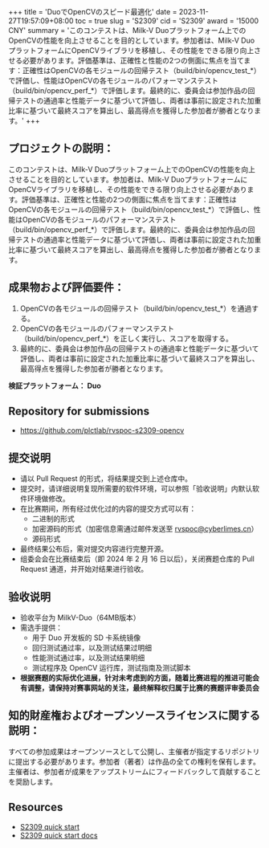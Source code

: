 +++
title = 'DuoでOpenCVのスピード最適化'
date = 2023-11-27T19:57:09+08:00
toc = true
slug = 'S2309'
cid = 'S2309'
award = '15000 CNY'
summary = 'このコンテストは、Milk-V Duoプラットフォーム上でのOpenCVの性能を向上させることを目的としています。参加者は、Milk-V DuoプラットフォームにOpenCVライブラリを移植し、その性能をできる限り向上させる必要があります。評価基準は、正確性と性能の2つの側面に焦点を当てます：正確性はOpenCVの各モジュールの回帰テスト（build/bin/opencv\_test\_\*）で評価し、性能はOpenCVの各モジュールのパフォーマンステスト（build/bin/opencv\_perf\_\*）で評価します。最終的に、委員会は参加作品の回帰テストの通過率と性能データに基づいて評価し、両者は事前に設定された加重比率に基づいて最終スコアを算出し、最高得点を獲得した参加者が勝者となります。'
+++

## プロジェクトの説明：

このコンテストは、Milk-V Duoプラットフォーム上でのOpenCVの性能を向上させることを目的としています。参加者は、Milk-V DuoプラットフォームにOpenCVライブラリを移植し、その性能をできる限り向上させる必要があります。評価基準は、正確性と性能の2つの側面に焦点を当てます：正確性はOpenCVの各モジュールの回帰テスト（build/bin/opencv\_test\_\*）で評価し、性能はOpenCVの各モジュールのパフォーマンステスト（build/bin/opencv\_perf\_\*）で評価します。最終的に、委員会は参加作品の回帰テストの通過率と性能データに基づいて評価し、両者は事前に設定された加重比率に基づいて最終スコアを算出し、最高得点を獲得した参加者が勝者となります。

## 成果物および評価要件：

1. OpenCVの各モジュールの回帰テスト（build/bin/opencv_test_\*）を通過する。
2. OpenCVの各モジュールのパフォーマンステスト（build/bin/opencv_perf_\*）を正しく実行し、スコアを取得する。
3. 最終的に、委員会は参加作品の回帰テストの通過率と性能データに基づいて評価し、両者は事前に設定された加重比率に基づいて最終スコアを算出し、最高得点を獲得した参加者が勝者となります。

**検証プラットフォーム： Duo**

## Repository for submissions

- https://github.com/plctlab/rvspoc-s2309-opencv

## 提交说明

- 请以 Pull Request 的形式，将结果提交到上述仓库中。
- 提交时，请详细说明复现所需要的软件环境，可以参照「验收说明」内默认软件环境做修改。
- 在比赛期间，所有经过优化过的内容的提交方式可以有：
    - 二进制的形式
    - 加密源码的形式（加密信息需通过邮件发送至 rvspoc@cyberlimes.cn）
    - 源码形式
- 最终结果公布后，需对提交内容进行完整开源。
- 组委会会在比赛结束后（即 2024 年 2 月 16 日以后），关闭赛题仓库的 Pull Request 通道，并开始对结果进行验收。

## 验收说明

- 验收平台为 MilkV-Duo（64MB版本）
- 需选手提供：
    - 用于 Duo 开发板的 SD 卡系统镜像
    - 回归测试通过率，以及测试结果过明细
    - 性能测试通过率，以及测试结果明细
    - 测试程序及 OpenCV 运行库，测试指南及测试脚本
- **根据赛题的实际优化进展，针对未考虑到的方面，随着比赛进程的推进可能会有调整，请保持对赛事网站的关注，最终解释权归属于比赛的赛题评审委员会**

## 知的財産権およびオープンソースライセンスに関する説明：

すべての参加成果はオープンソースとして公開し、主催者が指定するリポジトリに提出する必要があります。参加者（著者）は作品の全ての権利を保有します。主催者は、参加者が成果をアップストリームにフィードバックして貢献することを奨励します。

## Resources

- [S2309 quick start ](https://www.bilibili.com/video/BV15g4y1k7Lp/)
- [S2309 quick start docs](https://github.com/plctlab/rvspoc/blob/main/Docs/S2309/S2309.md)